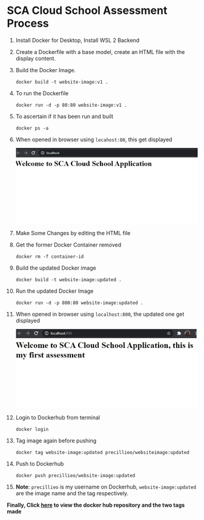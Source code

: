 # SCA Cloud School Assessment Process

1. Install Docker for Desktop, Install WSL 2 Backend
2. Create a Dockerfile with a base model, create an HTML file with the display content.
3. Build the Docker Image.
   ```
   docker build -t website-image:v1 .
   ```
4. To run the Dockerfile
   ```
   docker run -d -p 80:80 website-image:v1 .
   ```
5. To ascertain if it has been run and built
   ```
   docker ps -a
   ```
6. When opened in browser using ```locahost:80```, this get displayed

   ![view on browser](https://github.com/Precillieo/SCA-mp-C2-Assignments/blob/master/Cloud%20School.jpg?raw=true)

7. Make Some Changes by editing the HTML file
8. Get the former Docker Container removed
   ```
   docker rm -f container-id
   ```
9. Build the updated Docker image
   ```
   docker build -t website-image:updated .
   ```
10. Run the updated Docker Image
    ```
    docker run -d -p 800:80 website-image:updated .
    ```
11. When opened in browser using ```localhost:800```, the updated one get displayed

    ![view on browser](https://github.com/Precillieo/SCA-mp-C2-Assignments/blob/master/update.jpg?raw=true)
12. Login to Dockerhub from terminal
    ```
    docker login
    ```
13. Tag image again before pushing
    ```
    docker tag website-image:updated precillieo/websiteimage:updated
    ```
14. Push to Dockerhub
    ```
    docker push precillieo/website-image:updated
    ```
15. **Note**: ```precillieo``` is my username on Dockerhub, ```website-image:updated``` are the image name and the tag respectively.

**Finally, Click [here](https://hub.docker.com/r/precillieo/website-image) to view the docker hub repository and the two tags made**
